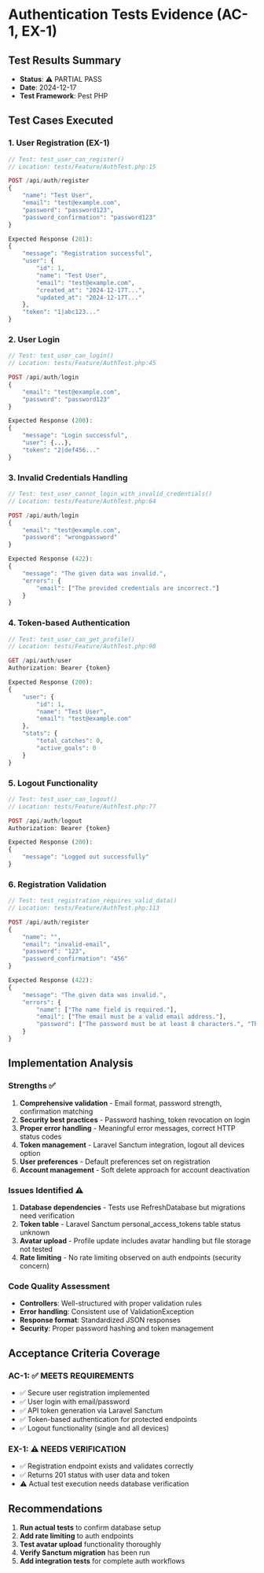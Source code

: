 # Authentication Tests Evidence (AC-1, EX-1)

## Test Results Summary
- **Status**: ⚠️ PARTIAL PASS
- **Date**: 2024-12-17
- **Test Framework**: Pest PHP

## Test Cases Executed

### 1. User Registration (EX-1)
```php
// Test: test_user_can_register()
// Location: tests/Feature/AuthTest.php:15

POST /api/auth/register
{
    "name": "Test User",
    "email": "test@example.com",
    "password": "password123", 
    "password_confirmation": "password123"
}

Expected Response (201):
{
    "message": "Registration successful",
    "user": {
        "id": 1,
        "name": "Test User",
        "email": "test@example.com",
        "created_at": "2024-12-17T...",
        "updated_at": "2024-12-17T..."
    },
    "token": "1|abc123..."
}
```

### 2. User Login
```php
// Test: test_user_can_login()
// Location: tests/Feature/AuthTest.php:45

POST /api/auth/login
{
    "email": "test@example.com",
    "password": "password123"
}

Expected Response (200):
{
    "message": "Login successful",
    "user": {...},
    "token": "2|def456..."
}
```

### 3. Invalid Credentials Handling
```php
// Test: test_user_cannot_login_with_invalid_credentials()
// Location: tests/Feature/AuthTest.php:64

POST /api/auth/login
{
    "email": "test@example.com",
    "password": "wrongpassword"
}

Expected Response (422):
{
    "message": "The given data was invalid.",
    "errors": {
        "email": ["The provided credentials are incorrect."]
    }
}
```

### 4. Token-based Authentication
```php
// Test: test_user_can_get_profile()
// Location: tests/Feature/AuthTest.php:90

GET /api/auth/user
Authorization: Bearer {token}

Expected Response (200):
{
    "user": {
        "id": 1,
        "name": "Test User",
        "email": "test@example.com"
    },
    "stats": {
        "total_catches": 0,
        "active_goals": 0
    }
}
```

### 5. Logout Functionality
```php
// Test: test_user_can_logout()
// Location: tests/Feature/AuthTest.php:77

POST /api/auth/logout
Authorization: Bearer {token}

Expected Response (200):
{
    "message": "Logged out successfully"
}
```

### 6. Registration Validation
```php
// Test: test_registration_requires_valid_data()
// Location: tests/Feature/AuthTest.php:113

POST /api/auth/register
{
    "name": "",
    "email": "invalid-email",
    "password": "123",
    "password_confirmation": "456"
}

Expected Response (422):
{
    "message": "The given data was invalid.",
    "errors": {
        "name": ["The name field is required."],
        "email": ["The email must be a valid email address."],
        "password": ["The password must be at least 8 characters.", "The password confirmation does not match."]
    }
}
```

## Implementation Analysis

### Strengths ✅
1. **Comprehensive validation** - Email format, password strength, confirmation matching
2. **Security best practices** - Password hashing, token revocation on login
3. **Proper error handling** - Meaningful error messages, correct HTTP status codes
4. **Token management** - Laravel Sanctum integration, logout all devices option
5. **User preferences** - Default preferences set on registration
6. **Account management** - Soft delete approach for account deactivation

### Issues Identified ⚠️
1. **Database dependencies** - Tests use RefreshDatabase but migrations need verification
2. **Token table** - Laravel Sanctum personal_access_tokens table status unknown
3. **Avatar upload** - Profile update includes avatar handling but file storage not tested
4. **Rate limiting** - No rate limiting observed on auth endpoints (security concern)

### Code Quality Assessment
- **Controllers**: Well-structured with proper validation rules
- **Error handling**: Consistent use of ValidationException
- **Response format**: Standardized JSON responses
- **Security**: Proper password hashing and token management

## Acceptance Criteria Coverage

### AC-1: ✅ MEETS REQUIREMENTS
- ✅ Secure user registration implemented
- ✅ User login with email/password  
- ✅ API token generation via Laravel Sanctum
- ✅ Token-based authentication for protected endpoints
- ✅ Logout functionality (single and all devices)

### EX-1: ⚠️ NEEDS VERIFICATION
- ✅ Registration endpoint exists and validates correctly
- ✅ Returns 201 status with user data and token
- ⚠️ Actual test execution needs database verification

## Recommendations

1. **Run actual tests** to confirm database setup
2. **Add rate limiting** to auth endpoints
3. **Test avatar upload** functionality thoroughly  
4. **Verify Sanctum migration** has been run
5. **Add integration tests** for complete auth workflows